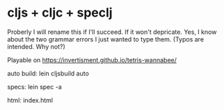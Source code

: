 # cljs + cljc + speclj
Proberly I will rename this if I'll succeed. If it won't depricate. Yes, I know about the two grammar errors I just wanted to type them. (Typos are intended. Why not?)

Playable on https://invertisment.github.io/tetris-wannabee/

auto build:
lein cljsbuild auto

specs:
lein spec -a

html:
index.html
